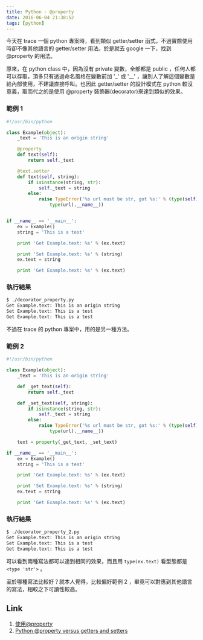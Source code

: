 ```yaml
---
title: Python - @property
date: 2016-06-04 21:38:52
tags: [python]
---
```


今天在 trace 一個 python 專案時，看到類似 getter/setter 函式，不過實際使用時卻不像其他語言的 getter/setter 用法。於是就去 google 一下，找到 @property 的用法。

原來，在 python class 中，因為沒有 private 變數，全部都是 public ，任何人都可以存取，頂多只有透過命名風格在變數前加 '\_' 或 '\_\_' ，讓別人了解這個變數是給內部使用，不建議直接呼叫。也因此 getter/setter 的設計模式在 python 較沒意義，取而代之的是使用 @property 裝飾器(decorator)來達到類似的效果。

### 範例 1
```python
#!/usr/bin/python

class Example(object):
    _text = 'This is an origin string'

    @property
    def text(self):
        return self._text

    @text.setter
    def text(self, string):
        if isinstance(string, str):
            self._text = string
        else:
            raise TypeError('%s url must be str, got %s:' % (type(self).__name__,
                type(url).__name__))


if __name__ == '__main__':
    ex = Example()
    string = 'This is a test'

    print 'Get Example.text: %s' % (ex.text)

    print 'Set Example.text: %s' % (string)
    ex.text = string

    print 'Get Example.text: %s' % (ex.text)

```

### 執行結果
```sh
$ ./decorator_property.py
Get Example.text: This is an origin string
Set Example.text: This is a test
Get Example.text: This is a test
```

不過在 trace 的 python 專案中，用的是另一種方法。

### 範例 2
```python
#!/usr/bin/python

class Example(object):
    _text = 'This is an origin string'

    def _get_text(self):
        return self._text

    def _set_text(self, string):
        if isinstance(string, str):
            self._text = string
        else:
            raise TypeError('%s url must be str, got %s:' % (type(self).__name__,
                type(url).__name__))

    text = property(_get_text, _set_text)

if __name__ == '__main__':
    ex = Example()
    string = 'This is a test'

    print 'Get Example.text: %s' % (ex.text)

    print 'Set Example.text: %s' % (string)
    ex.text = string

    print 'Get Example.text: %s' % (ex.text)
```

### 執行結果
```sh
$ ./decorator_property_2.py
Get Example.text: This is an origin string
Set Example.text: This is a test
Get Example.text: This is a test
```

可以看到兩種寫法都可以達到相同的效果，而且用 `type(ex.text)` 看型態都是 `<type 'str'>` 。

至於哪種寫法比較好？就本人覺得，比較偏好範例 2 ，畢竟可以對應到其他語言的寫法，相較之下可讀性較高。


## Link
1. [使用@property](http://www.liaoxuefeng.com/wiki/001374738125095c955c1e6d8bb493182103fac9270762a000/001386820062641f3bcc60a4b164f8d91df476445697b9e000)
2. [Python @property versus getters and setters](http://stackoverflow.com/questions/6618002/python-property-versus-getters-and-setters)
